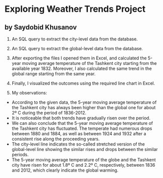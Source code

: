 # Exploring Weather Trends Project

## by Saydobid Khusanov

1. An SQL query to extract the city-level data from the database.
 
2. An SQL query to extract the global-level data from the database.
 
3. After exporting the files I opened them in Excel, and calculated the 5-year moving average temperature of the Tashkent city starting from the available year 1832. 
Moreover, I also calculated the same trend in the global range starting from the same year.
 
4. Finally, I visualized the outcomes using the required line chart in Excel.

5. My observations:
*	According to the given data, the 5-year moving average temperature of the Tashkent city has always been higher than the global one for about 2º C during the period of 1836-2012.
*	It is noticeable that both trends have gradually risen over the period.
*	We can also conclude that the 5-year moving average temperature of the Tashkent city has fluctuated. The temperate had numerous drops between 1880 and 1884, as well as between 1924 and 1932 after a consistent rise along the proceeding years.
*	The city-level line indicates the so-called stretched version of the global-level line showing the similar rises and drops between the similar periods.
*	The 5-year moving average temperature of the globe and the Tashkent city have risen for about 1.8º C and 2.2º C, respectively, between 1836 and 2012, which clearly indicate the global warming.

